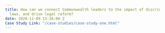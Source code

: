 ```yaml
---
title: How can we connect Commonwealth leaders to the impact of discriminatory colonial
  laws, and drive legal reform?
date: 2020-11-09 13:26:00 Z
Case Study Link: "/case-studies/case-study-one.html"
---
```



